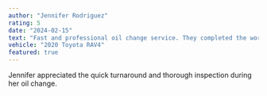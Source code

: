 ```yaml
---
author: "Jennifer Rodriguez"
rating: 5
date: "2024-02-15"
text: "Fast and professional oil change service. They completed the work in under 30 minutes and checked all my fluid levels. Very convenient and reasonably priced. Will definitely return for my next service."
vehicle: "2020 Toyota RAV4"
featured: true
---
```


Jennifer appreciated the quick turnaround and thorough inspection during her oil change. 